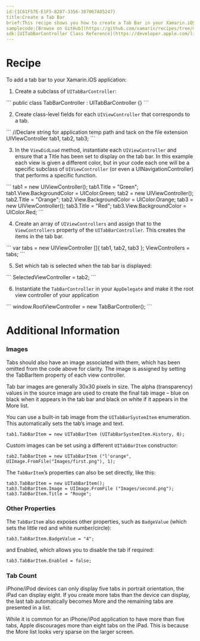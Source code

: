 ```yaml
---
id:{1C61F57E-E1F5-8287-3356-387067A85247}  
title:Create a Tab Bar  
brief:This recipe shows you how to create a Tab Bar in your Xamarin.iOS application.  
samplecode:[Browse on GitHub](https://github.com/xamarin/recipes/tree/master/ios/content_controls/tab_bar/create_a_tab_bar)  
sdk:[UITabBarController Class Reference](https://developer.apple.com/library/ios/#documentation/UIKit/Reference/UITabBarController_Class/Reference/Reference.html)  
---
```


<a name="Recipe" class="injected"></a>


# Recipe

To add a tab bar to your Xamarin.iOS application:

<ol start="1">
	<li>Create a subclass of <code>UITabBarController</code>:</li>
</ol>
```
public class TabBarController : UITabBarController {}
```
<ol start="2">
	<li>Create class-level fields for each <code>UIViewController</code> that corresponds to a tab.</li>
</ol>
```
//Declare string for application temp path and tack on the file extension
UIVIewController tab1, tab2, tab3;
```
<ol start="3">
	<li>In the <code>ViewDidLoad</code> method, instantiate each <code>UIViewController</code> and ensure that a Title has been set to display on the tab bar. In this example each view is given a different color, but in your code each one will be a specific subclass of <code>UIViewController</code> (or even a UINavigationController) that performs a specific function. </li>
</ol>
```
tab1 = new UIViewController();
tab1.Title = "Green";
tab1.View.BackgroundColor = UIColor.Green;
tab2 = new UIViewController();
tab2.Title = "Orange";
tab2.View.BackgroundColor = UIColor.Orange;
tab3 = new UIViewController();
tab3.Title = "Red";
tab3.View.BackgroundColor = UIColor.Red;
```
<ol start="4">
	<li>Create an array of <code>UIViewControllers</code> and assign that to the <code>ViewControllers</code> property of the <code>UITabBarController</code>. This creates the items in the tab bar. </li>
</ol>
```
var tabs = new UIViewController []{
	tab1, tab2, tab3
	};
ViewControllers = tabs;
```
<ol start="5">
	<li>Set which tab is selected when the tab bar is displayed: </li>
</ol>
```
SelectedViewController = tab2;
```
<ol start="6">
	<li>Instantiate the <code>TabBarController</code> in your <code>AppDelegate</code> and make it the root view controller of your application </li>
</ol>
```
window.RootViewController = new TabBarController();
```

 <a name="Additional_Information" class="injected"></a>


# Additional Information

 <a name="Images" class="injected"></a>


### Images

Tabs should also have an image associated with them, which has been omitted
from the code above for clarity. The image is assigned by setting the TabBarItem
property of each view controller.

Tab bar images are generally 30x30 pixels in size. The alpha (transparency)
values in the source image are used to create the final tab image – blue on
black when it appears in the tab bar and black on white if it appears in the
More list.

You can use a built-in tab image from the `UITabBarSystemItem` enumeration.
This automatically sets the tab’s image and text.

```
tab1.TabBarItem = new UITabBarItem (UITabBarSystemItem.History, 0);
```

Custom images can be set using a different `UITabBarItem` constructor:

```
tab2.TabBarItem = new UITabBarItem ("l'orange", UIImage.FromFile("Images/first.png"), 1);
```

The `TabBarItem`’s properties can also be set directly, like this:

```
tab3.TabBarItem = new UITabBarItem();
tab3.TabBarItem.Image = UIImage.FromFile ("Images/second.png");
tab3.TabBarItem.Title = "Rouge";
```

 <a name="Other_Properties" class="injected"></a>


### Other Properties

The `TabBarItem` also exposes other properties, such as `BadgeValue` (which sets
the little red and white number/circle):

```
tab3.TabBarItem.BadgeValue = "4";
```

and Enabled, which allows you to disable the tab if required:

```
tab3.TabBarItem.Enabled = false;
```

 <a name="Tab_Count" class="injected"></a>


### Tab Count

iPhone/iPod devices can only display five tabs in portrait orientation, the
iPad can display eight. If you create more tabs than the device can display, the
last tab automatically becomes More and the remaining tabs are presented in a
list.

While it is common for an iPhone/iPod application to have more than five
tabs, Apple discourages more than eight tabs on the iPad. This is because the
More list looks very sparse on the larger screen.